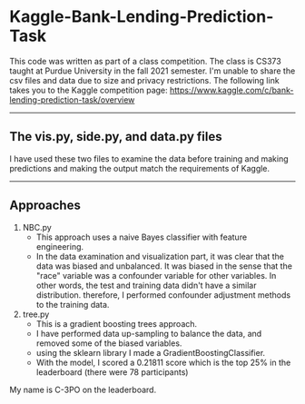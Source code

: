 # Kaggle-Bank-Lending-Prediction-Task
This code was written as part of a class competition. The class is CS373 taught at Purdue University in the fall 2021 semester.
I'm unable to share the csv files and data due to size and privacy restrictions.
The following link takes you to the Kaggle competition page: https://www.kaggle.com/c/bank-lending-prediction-task/overview

***

## The vis.py, side.py, and data.py files

I have used these two files to examine the data before training and making predictions and making the output match the requirements of Kaggle. 

***

## Approaches 
1. NBC.py 
    * This approach uses a naive Bayes classifier with feature engineering. 
    * In the data examination and visualization part, it was clear that the data was biased and unbalanced. It was biased in the sense that the "race" variable was a confounder variable for other variables. In other words, the test and training data didn't have a similar distribution. therefore, I performed confounder adjustment methods to the training data.
3. tree.py
    * This is a gradient boosting trees approach.
    * I have performed data up-sampling to balance the data, and removed some of the biased variables.
    * using the sklearn library I made a GradientBoostingClassifier.
    * With the model, I scored a 0.21811 score which is the top 25% in the leaderboard (there were 78 participants)  

My name is C-3PO on the leaderboard.   
